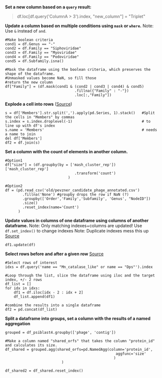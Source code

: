 **Set a new column based on a `query` result:**
>df.loc[df.query('ColumnA > 3').index, "new_column"] = "Triplet"

**Update a column based on multiple conditions using `mask` or `where`.**
Note: Use `&` instead of `and`.
```
#Make boolean criteria
cond1 = df.Genus == "-"
cond2 = df.Family == "Siphoviridae"
cond3 = df.Family == "Myoviridae"
cond4 = df.Family == "Podoviridae"
cond5 = df.Subfamily.isna()

#Mask the dataframe using the boolean criteria, which preserves the shape of the dataframe. 
#Unmasked values become NaN, so fill those
#return the new column
df["Family"] = (df.mask(cond1 & (cond2 | cond3 | cond4) & cond5)
                                .fillna({"Family" : "-"})
                                .loc[:,"Family"])

```

**Explode a cell into rows** ([Source](https://stackoverflow.com/questions/17116814/pandas-how-do-i-split-text-in-a-column-into-multiple-rows/21032532))
```
s = df['Members'].str.split(',').apply(pd.Series, 1).stack()   #Split the cells in "Members" by commas
s.index = s.index.droplevel(-1)                                # to line up with df's index
s.name = 'Members'                                             # needs a name to join
del df['Members']
df2 = df.join(s)
```

**Set a column with the count of elements in another column.**
```
#Option1
df["size"] = (df.groupby(by = ['mash_cluster_rep'])['mash_cluster_rep']
                                .transform('count')
                             )
                             
#Option2
df = (pd.read_csv('old/pevzner_candidate_phage_annotated.csv')
        .fillna('None') #groupby drops the row if NaN (?)
        .groupby(['Order','Family','Subfamily', 'Genus', "NodeID"])
        .size()
        .reset_index(name='Count')
      )
```

**Update values in columns of one dataframe using columns of another dataframe.** 
Note: Only matching indexes+columns are updated! Use `df.set_index()` to change indexes
Note: Duplicate indexes mess this up
[Source](https://pandas.pydata.org/pandas-docs/stable/reference/api/pandas.DataFrame.update.html)
```
df1.update(df)
```

**Select rows before and after a given row**
[Source](https://stackoverflow.com/questions/48630060/select-n-rows-above-and-below-a-specific-row-in-pandas)
```
#Select rows of interest
idxs = df.query('name == "Mn_catalase_like" or name == "Dps"').index

#Loop through the list, slice the dataframe using iloc and the target index, +/- 2 rows
df_list = []
for idx in idxs:
    df1 = df.iloc[idx - 2 : idx + 2]
    df_list.append(df1)
    
#combine the results into a single dataframe
df2 = pd.concat(df_list)
```

**Split a dataframe into groups, set a column with the results of a named aggregation**
```
grouped = df_psiblast4.groupby(['phage', 'contig'])

#Make a column named "shared_orfs" that takes the column "protein_id" and calculates its size.
df_shared = grouped.agg(shared_orfs=pd.NamedAgg(column='protein_id', 
                                                   aggfunc='size'
                                                  )
                          )

df_shared2 = df_shared.reset_index()
```
